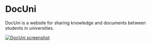 # DocUni
<p>DocUni is a website for sharing knowledge and documents between students in universities.</p>


<a href="https://ibb.co/CM9VPbB"><img src="https://i.ibb.co/8dxPYrM/screencapture-127-0-0-1-8000-2019-07-18-19-38-42.png" alt="DocUni screenshot" border="0" /></a>

